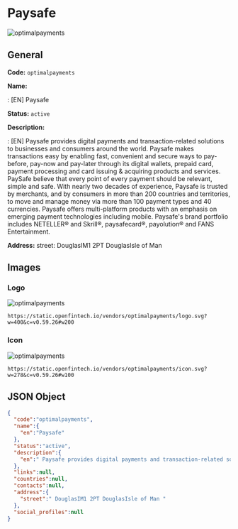 
# Paysafe 
![optimalpayments](https://static.openfintech.io/vendors/optimalpayments/logo.svg?w=400&c=v0.59.26#w200)  

## General 
 
**Code:** `optimalpayments` 
 
**Name:** 
 
:	[EN] Paysafe 
 
**Status:** `active` 
 
**Description:** 
 
: [EN]  Paysafe provides digital payments and transaction-related solutions to businesses and consumers around the world. Paysafe makes transactions easy by enabling fast, convenient and secure ways to pay-before, pay-now and pay-later through its digital wallets, prepaid card, payment processing and card issuing & acquiring products and services. PaySafe believe that every point of every payment should be relevant, simple and safe. With nearly two decades of experience, Paysafe is trusted by merchants, and by consumers in more than 200 countries and territories, to move and manage money via more than 100 payment types and 40 currencies. Paysafe offers multi-platform products with an emphasis on emerging payment technologies including mobile. Paysafe's brand portfolio includes NETELLER® and Skrill®, paysafecard®, payolution® and FANS Entertainment.   
 
**Address:** 
street:  DouglasIM1 2PT DouglasIsle of Man  

## Images 

### Logo 
 
![optimalpayments](https://static.openfintech.io/vendors/optimalpayments/logo.svg?w=400&c=v0.59.26#w200)  

```
https://static.openfintech.io/vendors/optimalpayments/logo.svg?w=400&c=v0.59.26#w200
```  

### Icon 
 
![optimalpayments](https://static.openfintech.io/vendors/optimalpayments/icon.svg?w=278&c=v0.59.26#w100)  

```
https://static.openfintech.io/vendors/optimalpayments/icon.svg?w=278&c=v0.59.26#w100
```  

## JSON Object 

```json
{
  "code":"optimalpayments",
  "name":{
    "en":"Paysafe"
  },
  "status":"active",
  "description":{
    "en":" Paysafe provides digital payments and transaction-related solutions to businesses and consumers around the world. Paysafe makes transactions easy by enabling fast, convenient and secure ways to pay-before, pay-now and pay-later through its digital wallets, prepaid card, payment processing and card issuing & acquiring products and services. PaySafe believe that every point of every payment should be relevant, simple and safe. With nearly two decades of experience, Paysafe is trusted by merchants, and by consumers in more than 200 countries and territories, to move and manage money via more than 100 payment types and 40 currencies. Paysafe offers multi-platform products with an emphasis on emerging payment technologies including mobile. Paysafe's brand portfolio includes NETELLER\u00ae and Skrill\u00ae, paysafecard\u00ae, payolution\u00ae and FANS Entertainment.\u00a0 "
  },
  "links":null,
  "countries":null,
  "contacts":null,
  "address":{
    "street":" DouglasIM1 2PT DouglasIsle of Man "
  },
  "social_profiles":null
}
```  
